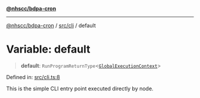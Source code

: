 [**@nhscc/bdpa-cron**](../../../README.md)

***

[@nhscc/bdpa-cron](../../../README.md) / [src/cli](../README.md) / default

# Variable: default

> **default**: `RunProgramReturnType`\<[`GlobalExecutionContext`](../../configure/type-aliases/GlobalExecutionContext.md)\>

Defined in: [src/cli.ts:8](https://github.com/nhscc/bdpa-cron/blob/8ad58c8c8508bf539936ccdd28c6f77ce4493fea/src/cli.ts#L8)

This is the simple CLI entry point executed directly by node.
